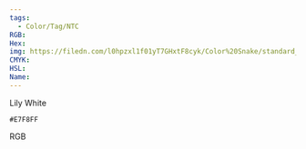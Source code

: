 ```yaml
---
tags:
  - Color/Tag/NTC
RGB:
Hex:
img: https://filedn.com/l0hpzxl1f01yT7GHxtF8cyk/Color%20Snake/standard_csv_to_svg/E7F8FF.svg
CMYK:
HSL:
Name:
---
```

Lily White
```palette
#E7F8FF
```
RGB
